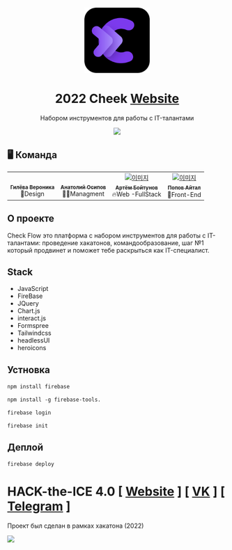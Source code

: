 <div align="center">

<img src=".github/ico.svg" width="150px" draggable="false"><br>

# 2022 Cheek [Website](https://cheek-d4b6d.firebaseapp.com)

Набором инструментов для работы с IT-талантами

<img src="https://i.imgur.com/wWiF9t1.png" draggable="false"><br>
</div>


## 🖥️ Команда

<table align="center">
  <tr>
    <td align="center"><a href="https://github.com/Foxs-m"><img src="https://avatars.githubusercontent.com/u/91510758?v=4" width="100px;" alt=""/><br /><sub><b>Гилёва Вероника</b></sub></a><br />🦊Design</td>
    <td align="center"><a href="https://github.com"><img src="https://avatars.githubusercontent.com/u/4111118?v=4" width="100px;" alt=""/><br /><sub><b>Анатолий Осипов</b></sub></a><br />🧑‍💻Managment</td>
    <td align="center"><a href="https://github.com/ArtemBoytunov"><img src="https://avatars.githubusercontent.com/u/64827737?v=4" width="100px;" alt="이미지"/><br /><sub><b>Артём Бойтунов</b></sub></a><br />🔥Web -FullStack</td>
    <td align="center"><a href="https://github.com/createandchoose"><img src="https://avatars.githubusercontent.com/u/42153584?v=4" width="100px;" alt="이미지"/><br /><sub><b>Попов Айтал</b></sub></a><br />🦄Front-End</td>
  </tr>
</table>

## О проекте

Сheck Flow это платформа с набором инструментов для работы с IT-талантами: проведение хакатонов, командообразование,  шаг №1  который продвинет и поможет тебе  раскрыться как IT-специалист.

## Stack

- JavaScript
- FireBase
- JQuery
- Chart.js
- interact.js
- Formspree
- Tailwindcss
- headlessUI
- heroicons

## Устновка


```
npm install firebase
```

```
npm install -g firebase-tools.
```

```
firebase login
```

```
firebase init
```

## Деплой

```
firebase deploy
```


# HACK-the-ICE 4.0 [ [Website](https://ityakutia.com/hack-the-ice) ] [ [VK](https://vk.com/hacktheice) ] [ [Telegram](https://t.me/hacktheice) ] 

Проект был сделан в рамках хакатона (2022)

<img src="https://i.imgur.com/BqUeg7Y.jpg" draggable="false"><br>

